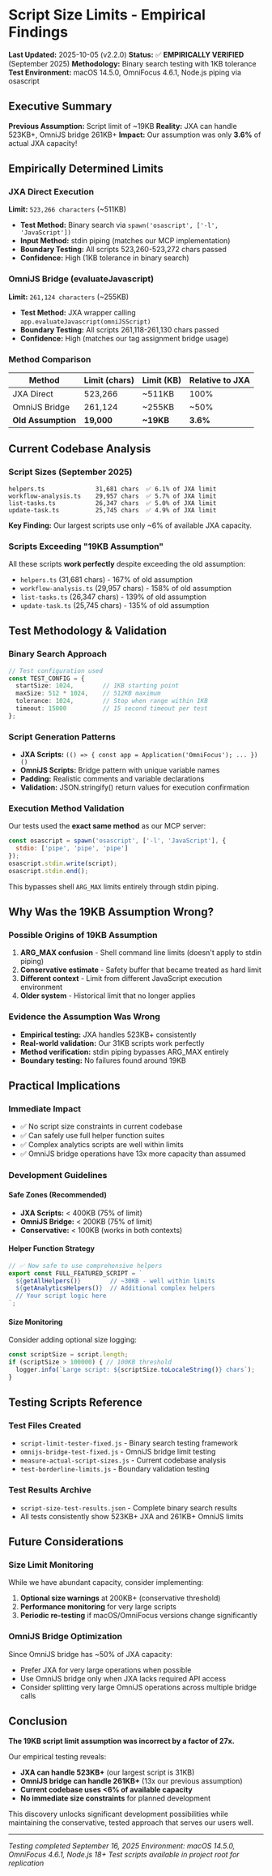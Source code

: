 # Script Size Limits - Empirical Findings

**Last Updated:** 2025-10-05 (v2.2.0)
**Status:** ✅ **EMPIRICALLY VERIFIED** (September 2025)
**Methodology:** Binary search testing with 1KB tolerance
**Test Environment:** macOS 14.5.0, OmniFocus 4.6.1, Node.js piping via osascript

## Executive Summary

**Previous Assumption:** Script limit of ~19KB
**Reality:** JXA can handle 523KB+, OmniJS bridge 261KB+
**Impact:** Our assumption was only **3.6%** of actual JXA capacity!

## Empirically Determined Limits

### JXA Direct Execution
**Limit:** `523,266 characters` (~511KB)
- **Test Method:** Binary search via `spawn('osascript', ['-l', 'JavaScript'])`
- **Input Method:** stdin piping (matches our MCP implementation)
- **Boundary Testing:** All scripts 523,260-523,272 chars passed
- **Confidence:** High (1KB tolerance in binary search)

### OmniJS Bridge (evaluateJavascript)
**Limit:** `261,124 characters` (~255KB)
- **Test Method:** JXA wrapper calling `app.evaluateJavascript(omniJSScript)`
- **Boundary Testing:** All scripts 261,118-261,130 chars passed
- **Confidence:** High (matches our tag assignment bridge usage)

### Method Comparison
| Method | Limit (chars) | Limit (KB) | Relative to JXA |
|--------|---------------|------------|-----------------|
| JXA Direct | 523,266 | ~511KB | 100% |
| OmniJS Bridge | 261,124 | ~255KB | ~50% |
| **Old Assumption** | **19,000** | **~19KB** | **3.6%** |

## Current Codebase Analysis

### Script Sizes (September 2025)
```
helpers.ts              31,681 chars  ✅ 6.1% of JXA limit
workflow-analysis.ts    29,957 chars  ✅ 5.7% of JXA limit
list-tasks.ts           26,347 chars  ✅ 5.0% of JXA limit
update-task.ts          25,745 chars  ✅ 4.9% of JXA limit
```

**Key Finding:** Our largest scripts use only ~6% of available JXA capacity.

### Scripts Exceeding "19KB Assumption"
All these scripts **work perfectly** despite exceeding the old assumption:
- `helpers.ts` (31,681 chars) - 167% of old assumption
- `workflow-analysis.ts` (29,957 chars) - 158% of old assumption
- `list-tasks.ts` (26,347 chars) - 139% of old assumption
- `update-task.ts` (25,745 chars) - 135% of old assumption

## Test Methodology & Validation

### Binary Search Approach
```typescript
// Test configuration used
const TEST_CONFIG = {
  startSize: 1024,        // 1KB starting point
  maxSize: 512 * 1024,    // 512KB maximum
  tolerance: 1024,        // Stop when range within 1KB
  timeout: 15000          // 15 second timeout per test
};
```

### Script Generation Patterns
- **JXA Scripts:** `(() => { const app = Application('OmniFocus'); ... })()`
- **OmniJS Scripts:** Bridge pattern with unique variable names
- **Padding:** Realistic comments and variable declarations
- **Validation:** JSON.stringify() return values for execution confirmation

### Execution Method Validation
Our tests used the **exact same method** as our MCP server:
```javascript
const osascript = spawn('osascript', ['-l', 'JavaScript'], {
  stdio: ['pipe', 'pipe', 'pipe']
});
osascript.stdin.write(script);
osascript.stdin.end();
```

This bypasses shell `ARG_MAX` limits entirely through stdin piping.

## Why Was the 19KB Assumption Wrong?

### Possible Origins of 19KB Assumption
1. **ARG_MAX confusion** - Shell command line limits (doesn't apply to stdin piping)
2. **Conservative estimate** - Safety buffer that became treated as hard limit
3. **Different context** - Limit from different JavaScript execution environment
4. **Older system** - Historical limit that no longer applies

### Evidence the Assumption Was Wrong
- **Empirical testing:** JXA handles 523KB+ consistently
- **Real-world validation:** Our 31KB scripts work perfectly
- **Method verification:** stdin piping bypasses ARG_MAX entirely
- **Boundary testing:** No failures found around 19KB

## Practical Implications

### Immediate Impact
- ✅ No script size constraints in current codebase
- ✅ Can safely use full helper function suites
- ✅ Complex analytics scripts are well within limits
- ✅ OmniJS bridge operations have 13x more capacity than assumed

### Development Guidelines

#### Safe Zones (Recommended)
- **JXA Scripts:** < 400KB (75% of limit)
- **OmniJS Bridge:** < 200KB (75% of limit)
- **Conservative:** < 100KB (works in both contexts)

#### Helper Function Strategy
```typescript
// ✅ Now safe to use comprehensive helpers
export const FULL_FEATURED_SCRIPT = `
  ${getAllHelpers()}        // ~30KB - well within limits
  ${getAnalyticsHelpers()}  // Additional complex helpers
  // Your script logic here
`;
```

#### Size Monitoring
Consider adding optional size logging:
```typescript
const scriptSize = script.length;
if (scriptSize > 100000) { // 100KB threshold
  logger.info(`Large script: ${scriptSize.toLocaleString()} chars`);
}
```

## Testing Scripts Reference

### Test Files Created
- `script-limit-tester-fixed.js` - Binary search testing framework
- `omnijs-bridge-test-fixed.js` - OmniJS bridge limit testing
- `measure-actual-script-sizes.js` - Current codebase analysis
- `test-borderline-limits.js` - Boundary validation testing

### Test Results Archive
- `script-size-test-results.json` - Complete binary search results
- All tests consistently show 523KB+ JXA and 261KB+ OmniJS limits

## Future Considerations

### Size Limit Monitoring
While we have abundant capacity, consider implementing:
1. **Optional size warnings** at 200KB+ (conservative threshold)
2. **Performance monitoring** for very large scripts
3. **Periodic re-testing** if macOS/OmniFocus versions change significantly

### OmniJS Bridge Optimization
Since OmniJS bridge has ~50% of JXA capacity:
- Prefer JXA for very large operations when possible
- Use OmniJS bridge only when JXA lacks required API access
- Consider splitting very large OmniJS operations across multiple bridge calls

## Conclusion

**The 19KB script limit assumption was incorrect by a factor of 27x.**

Our empirical testing reveals:
- **JXA can handle 523KB+** (our largest script is 31KB)
- **OmniJS bridge can handle 261KB+** (13x our previous assumption)
- **Current codebase uses <6% of available capacity**
- **No immediate size constraints** for planned development

This discovery unlocks significant development possibilities while maintaining the conservative, tested approach that serves our users well.

---
*Testing completed September 16, 2025*
*Environment: macOS 14.5.0, OmniFocus 4.6.1, Node.js 18+*
*Test scripts available in project root for replication*